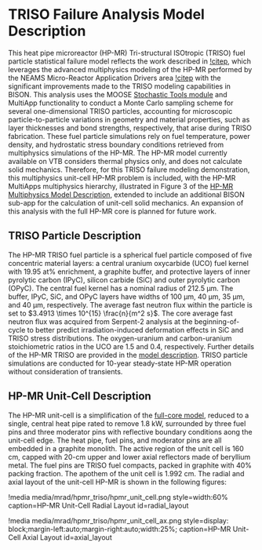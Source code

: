 # TRISO Failure Analysis Model Description

This heat pipe microreactor (HP-MR) Tri-structural ISOtropic (TRISO) fuel particle statistical failure model reflects the work described in [!citep](stauff2023multiphysics,stauff2024multiphysics), which leverages the advanced multiphysics modeling of the HP-MR performed by the NEAMS Micro-Reactor Application Drivers area [!citep](Stauff2021) with the significant improvements made to the TRISO modeling capabilities in BISON. This analysis uses the MOOSE [Stochastic Tools module](https://mooseframework.inl.gov/modules/stochastic_tools/) and MultiApp functionality to conduct a Monte Carlo sampling scheme for several one-dimensional TRISO particles, accounting for microscopic particle-to-particle variations in geometry and material properties, such as layer thicknesses and bond strengths, respectively, that arise during TRISO fabrication. These fuel particle simulations rely on fuel temperature, power density, and hydrostatic stress boundary conditions retrieved from multiphysics simulations of the HP-MR. The HP-MR model currently available on VTB considers thermal physics only, and does not calculate solid mechanics. Therefore, for this TRISO failure modeling demonstration, this multiphysics unit-cell HP-MR problem is included, with the HP-MR MultiApps multiphysics hierarchy, illustrated in Figure 3 of the [HP-MR Multiphysics Model Description](https://mooseframework.inl.gov/virtual_test_bed/microreactors/mrad/mrad_model.html), extended to include an additional BISON sub-app for the calculation of unit-cell solid mechanics. An expansion of this analysis with the full HP-MR core is planned for future work.

## TRISO Particle Description

The HP-MR TRISO fuel particle is a spherical fuel particle composed of five concentric material layers: a central uranium oxycarbide (UCO) fuel kernel with 19.95 at% enrichment, a graphite buffer, and protective layers of inner pyrolytic carbon (IPyC), silicon carbide (SiC) and outer pyrolytic carbon (OPyC). The central fuel kernel has a nominal radius of 212.5 $\mathrm{\mu}$m. The buffer, IPyC, SiC, and OPyC layers have widths of 100 $\mathrm{\mu}$m, 40 $\mathrm{\mu}$m, 35 $\mathrm{\mu}$m, and 40 $\mathrm{\mu}$m, respectively. The average fast neutron flux within the particle is set to $3.4913 \times 10^{15} \frac{n}{m^2 s}$. The core average fast neutron flux was acquired from Serpent-2 analysis at the beginning-of-cycle to better predict irradiation-induced deformation effects in SiC and TRISO stress distributions. The oxygen-uranium and carbon-uranium stoichiometric ratios in the UCO are 1.5 and 0.4, respectively. Further details of the HP-MR TRISO are provided in the [model description](model_description.link). TRISO particle simulations are conducted for 10-year steady-state HP-MR operation without consideration of transients.

## HP-MR Unit-Cell Description

The HP-MR unit-cell is a simplification of the [full-core model](https://mooseframework.inl.gov/virtual_test_bed/microreactors/mrad/reactor_description.html), reduced to a single, central heat pipe rated to remove 1.8 kW, surrounded by three fuel pins and three moderator pins with reflective boundary conditions aong the unit-cell edge. The heat pipe, fuel pins, and moderator pins are all embedded in a graphite monolith. The active region of the unit cell is 160 cm, capped with 20-cm upper and lower axial reflectors made of beryllium metal. The fuel pins are TRISO fuel compacts, packed in graphite with 40% packing fraction. The apothem of the unit cell is 1.992 cm. The radial and axial layout of the unit-cell HP-MR is shown in the following figures:

!media media/mrad/hpmr_triso/hpmr_unit_cell.png
       style=width:60%
       caption=HP-MR Unit-Cell Radial Layout
       id=radial_layout

!media media/mrad/hpmr_triso/hpmr_unit_cell_ax.png
       style=display: block;margin-left:auto;margin-right:auto;width:25%;
       caption=HP-MR Unit-Cell Axial Layout
       id=axial_layout


